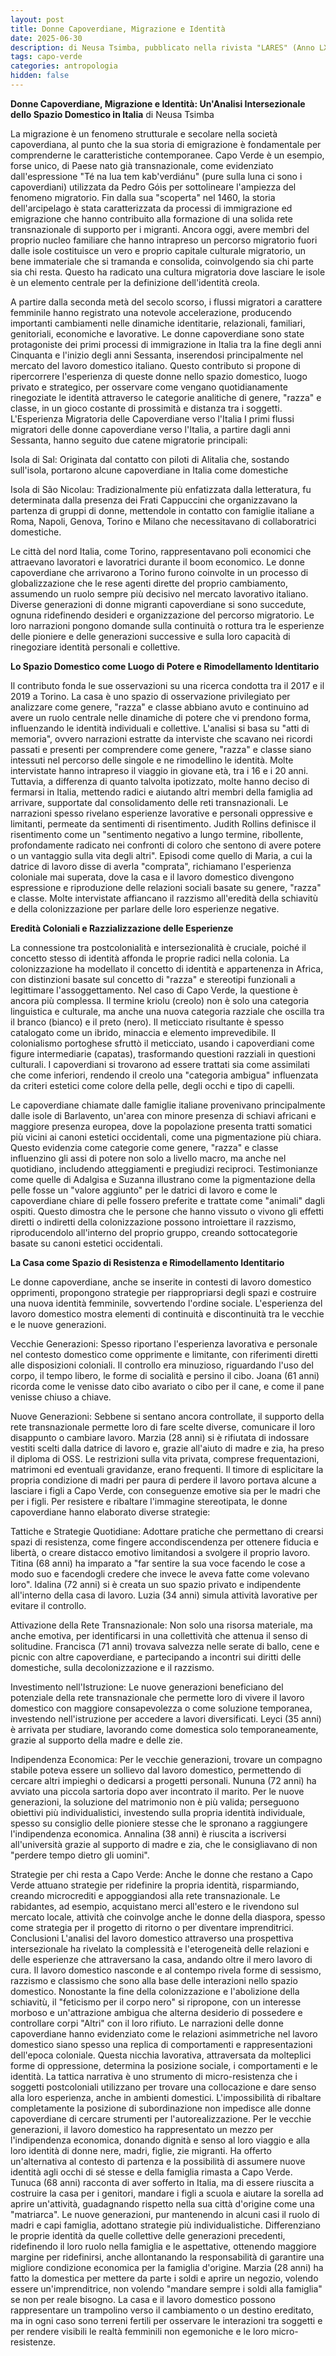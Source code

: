 ```yaml
---
layout: post
title: Donne Capoverdiane, Migrazione e Identità
date: 2025-06-30 
description: di Neusa Tsimba, pubblicato nella rivista "LARES" (Anno LXXXIX n. 3, Settembre-Dicembre 2023)
tags: capo-verde
categories: antropologia
hidden: false
---
```



**Donne Capoverdiane, Migrazione e Identità: Un'Analisi Intersezionale dello Spazio Domestico in Italia**
di Neusa Tsimba

La migrazione è un fenomeno strutturale e secolare nella società capoverdiana, al punto che la sua storia di emigrazione è fondamentale per comprenderne le caratteristiche contemporanee. Capo Verde è un esempio, forse unico, di Paese nato già transnazionale, come evidenziato dall'espressione "Té na lua tem kab'verdiánu" (pure sulla luna ci sono i capoverdiani) utilizzata da Pedro Góis per sottolineare l'ampiezza del fenomeno migratorio. Fin dalla sua "scoperta" nel 1460, la storia dell'arcipelago è stata caratterizzata da processi di immigrazione ed emigrazione che hanno contribuito alla formazione di una solida rete transnazionale di supporto per i migranti. Ancora oggi, avere membri del proprio nucleo familiare che hanno intrapreso un percorso migratorio fuori dalle isole costituisce un vero e proprio capitale culturale migratorio, un bene immateriale che si tramanda e consolida, coinvolgendo sia chi parte sia chi resta. Questo ha radicato una cultura migratoria dove lasciare le isole è un elemento centrale per la definizione dell'identità creola.

A partire dalla seconda metà del secolo scorso, i flussi migratori a carattere femminile hanno registrato una notevole accelerazione, producendo importanti cambiamenti nelle dinamiche identitarie, relazionali, familiari, genitoriali, economiche e lavorative. Le donne capoverdiane sono state protagoniste dei primi processi di immigrazione in Italia tra la fine degli anni Cinquanta e l'inizio degli anni Sessanta, inserendosi principalmente nel mercato del lavoro domestico italiano. Questo contributo si propone di ripercorrere l'esperienza di queste donne nello spazio domestico, luogo privato e strategico, per osservare come vengano quotidianamente rinegoziate le identità attraverso le categorie analitiche di genere, "razza" e classe, in un gioco costante di prossimità e distanza tra i soggetti.
L'Esperienza Migratoria delle Capoverdiane verso l'Italia I primi flussi migratori delle donne capoverdiane verso l'Italia, a partire dagli anni Sessanta, hanno seguito due catene migratorie principali:

Isola di Sal: Originata dal contatto con piloti di Alitalia che, sostando sull'isola, portarono alcune capoverdiane in Italia come domestiche

Isola di São Nicolau: Tradizionalmente più enfatizzata dalla letteratura, fu determinata dalla presenza dei Frati Cappuccini che organizzavano la partenza di gruppi di donne, mettendole in contatto con famiglie italiane a Roma, Napoli, Genova, Torino e Milano che necessitavano di collaboratrici domestiche.

Le città del nord Italia, come Torino, rappresentavano poli economici che attraevano lavoratori e lavoratrici durante il boom economico. Le donne capoverdiane che arrivarono a Torino furono coinvolte in un processo di globalizzazione che le rese agenti dirette del proprio cambiamento, assumendo un ruolo sempre più decisivo nel mercato lavorativo italiano. Diverse generazioni di donne migranti capoverdiane si sono succedute, ognuna ridefinendo desideri e organizzazione del percorso migratorio. Le loro narrazioni pongono domande sulla continuità o rottura tra le esperienze delle pioniere e delle generazioni successive e sulla loro capacità di rinegoziare identità personali e collettive.

**Lo Spazio Domestico come Luogo di Potere e Rimodellamento Identitario**

Il contributo fonda le sue osservazioni su una ricerca condotta tra il 2017 e il 2019 a Torino. La casa è uno spazio di osservazione privilegiato per analizzare come genere, "razza" e classe abbiano avuto e continuino ad avere un ruolo centrale nelle dinamiche di potere che vi prendono forma, influenzando le identità individuali e collettive. L'analisi si basa su "atti di memoria", ovvero narrazioni estratte da interviste che scavano nei ricordi passati e presenti per comprendere come genere, "razza" e classe siano intessuti nel percorso delle singole e ne rimodellino le identità.
Molte intervistate hanno intrapreso il viaggio in giovane età, tra i 16 e i 20 anni. Tuttavia, a differenza di quanto talvolta ipotizzato, molte hanno deciso di fermarsi in Italia, mettendo radici e aiutando altri membri della famiglia ad arrivare, supportate dal consolidamento delle reti transnazionali.
Le narrazioni spesso rivelano esperienze lavorative e personali oppressive e limitanti, permeate da sentimenti di risentimento. Judith Rollins definisce il risentimento come un "sentimento negativo a lungo termine, ribollente, profondamente radicato nei confronti di coloro che sentono di avere potere o un vantaggio sulla vita degli altri". Episodi come quello di Maria, a cui la datrice di lavoro disse di averla "comprata", richiamano l'esperienza coloniale mai superata, dove la casa e il lavoro domestico divengono espressione e riproduzione delle relazioni sociali basate su genere, "razza" e classe. Molte intervistate affiancano il razzismo all'eredità della schiavitù e della colonizzazione per parlare delle loro esperienze negative.

**Eredità Coloniali e Razzializzazione delle Esperienze**

La connessione tra postcolonialità e intersezionalità è cruciale, poiché il concetto stesso di identità affonda le proprie radici nella colonia. La colonizzazione ha modellato il concetto di identità e appartenenza in Africa, con distinzioni basate sul concetto di "razza" e stereotipi funzionali a legittimare l'assoggettamento.
Nel caso di Capo Verde, la questione è ancora più complessa. Il termine kriolu (creolo) non è solo una categoria linguistica e culturale, ma anche una nuova categoria razziale che oscilla tra il branco (bianco) e il preto (nero). Il meticciato risultante è spesso catalogato come un ibrido, minaccia e elemento imprevedibile. Il colonialismo portoghese sfruttò il meticciato, usando i capoverdiani come figure intermediarie (capatas), trasformando questioni razziali in questioni culturali. I capoverdiani si trovarono ad essere trattati sia come assimilati che come inferiori, rendendo il creolo una "categoria ambigua" influenzata da criteri estetici come colore della pelle, degli occhi e tipo di capelli.

Le capoverdiane chiamate dalle famiglie italiane provenivano principalmente dalle isole di Barlavento, un'area con minore presenza di schiavi africani e maggiore presenza europea, dove la popolazione presenta tratti somatici più vicini ai canoni estetici occidentali, come una pigmentazione più chiara. Questo evidenzia come categorie come genere, "razza" e classe influenzino gli assi di potere non solo a livello macro, ma anche nel quotidiano, includendo atteggiamenti e pregiudizi reciproci. Testimonianze come quelle di Adalgisa e Suzanna illustrano come la pigmentazione della pelle fosse un "valore aggiunto" per le datrici di lavoro e come le capoverdiane chiare di pelle fossero preferite e trattate come "animali" dagli ospiti. Questo dimostra che le persone che hanno vissuto o vivono gli effetti diretti o indiretti della colonizzazione possono introiettare il razzismo, riproducendolo all'interno del proprio gruppo, creando sottocategorie basate su canoni estetici occidentali.

**La Casa come Spazio di Resistenza e Rimodellamento Identitario**

Le donne capoverdiane, anche se inserite in contesti di lavoro domestico opprimenti, propongono strategie per riappropriarsi degli spazi e costruire una nuova identità femminile, sovvertendo l'ordine sociale. L'esperienza del lavoro domestico mostra elementi di continuità e discontinuità tra le vecchie e le nuove generazioni.

Vecchie Generazioni: Spesso riportano l'esperienza lavorativa e personale nel contesto domestico come opprimente e limitante, con riferimenti diretti alle disposizioni coloniali. Il controllo era minuzioso, riguardando l'uso del corpo, il tempo libero, le forme di socialità e persino il cibo. Joana (61 anni) ricorda come le venisse dato cibo avariato o cibo per il cane, e come il pane venisse chiuso a chiave.

Nuove Generazioni: Sebbene si sentano ancora controllate, il supporto della rete transnazionale permette loro di fare scelte diverse, comunicare il loro disappunto o cambiare lavoro. Marzia (28 anni) si è rifiutata di indossare vestiti scelti dalla datrice di lavoro e, grazie all'aiuto di madre e zia, ha preso il diploma di OSS.
Le restrizioni sulla vita privata, comprese frequentazioni, matrimoni ed eventuali gravidanze, erano frequenti. Il timore di esplicitare la propria condizione di madri per paura di perdere il lavoro portava alcune a lasciare i figli a Capo Verde, con conseguenze emotive sia per le madri che per i figli.
Per resistere e ribaltare l'immagine stereotipata, le donne capoverdiane hanno elaborato diverse strategie:

Tattiche e Strategie Quotidiane: Adottare pratiche che permettano di crearsi spazi di resistenza, come fingere accondiscendenza per ottenere fiducia e libertà, o creare distacco emotivo limitandosi a svolgere il proprio lavoro. Titina (68 anni) ha imparato a "far sentire la sua voce facendo le cose a modo suo e facendogli credere che invece le aveva fatte come volevano loro". Idalina (72 anni) si è creata un suo spazio privato e indipendente all'interno della casa di lavoro. Luzia (34 anni) simula attività lavorative per evitare il controllo.

Attivazione della Rete Transnazionale: Non solo una risorsa materiale, ma anche emotiva, per identificarsi in una collettività che attenua il senso di solitudine. Francisca (71 anni) trovava salvezza nelle serate di ballo, cene e picnic con altre capoverdiane, e partecipando a incontri sui diritti delle domestiche, sulla decolonizzazione e il razzismo.

Investimento nell'Istruzione: Le nuove generazioni beneficiano del potenziale della rete transnazionale che permette loro di vivere il lavoro domestico con maggiore consapevolezza o come soluzione temporanea, investendo nell'istruzione per accedere a lavori diversificati. Leyci (35 anni) è arrivata per studiare, lavorando come domestica solo temporaneamente, grazie al supporto della madre e delle zie.

Indipendenza Economica: Per le vecchie generazioni, trovare un compagno stabile poteva essere un sollievo dal lavoro domestico, permettendo di cercare altri impieghi o dedicarsi a progetti personali. Nununa (72 anni) ha avviato una piccola sartoria dopo aver incontrato il marito. Per le nuove generazioni, la soluzione del matrimonio non è più valida; perseguono obiettivi più individualistici, investendo sulla propria identità individuale, spesso su consiglio delle pioniere stesse che le spronano a raggiungere l'indipendenza economica. Annalina (38 anni) è riuscita a iscriversi all'università grazie al supporto di madre e zia, che le consigliavano di non "perdere tempo dietro gli uomini".

Strategie per chi resta a Capo Verde: Anche le donne che restano a Capo Verde attuano strategie per ridefinire la propria identità, risparmiando, creando microcrediti e appoggiandosi alla rete transnazionale. Le rabidantes, ad esempio, acquistano merci all'estero e le rivendono sul mercato locale, attività che coinvolge anche le donne della diaspora, spesso come strategia per il progetto di ritorno o per diventare imprenditrici.
Conclusioni L'analisi del lavoro domestico attraverso una prospettiva intersezionale ha rivelato la complessità e l'eterogeneità delle relazioni e delle esperienze che attraversano la casa, andando oltre il mero lavoro di cura. Il lavoro domestico nasconde e al contempo rivela forme di sessismo, razzismo e classismo che sono alla base delle interazioni nello spazio domestico. Nonostante la fine della colonizzazione e l'abolizione della schiavitù, il "feticismo per il corpo nero" si ripropone, con un interesse morboso e un'attrazione ambigua che alterna desiderio di possedere e controllare corpi "Altri" con il loro rifiuto.
Le narrazioni delle donne capoverdiane hanno evidenziato come le relazioni asimmetriche nel lavoro domestico siano spesso una replica di comportamenti e rappresentazioni dell'epoca coloniale. Questa nicchia lavorativa, attraversata da molteplici forme di oppressione, determina la posizione sociale, i comportamenti e le identità. La tattica narrativa è uno strumento di micro-resistenza che i soggetti postcoloniali utilizzano per trovare una collocazione e dare senso alla loro esperienza, anche in ambienti domestici. L'impossibilità di ribaltare completamente la posizione di subordinazione non impedisce alle donne capoverdiane di cercare strumenti per l'autorealizzazione.
Per le vecchie generazioni, il lavoro domestico ha rappresentato un mezzo per l'indipendenza economica, donando dignità e senso al loro viaggio e alla loro identità di donne nere, madri, figlie, zie migranti. Ha offerto un'alternativa al contesto di partenza e la possibilità di assumere nuove identità agli occhi di sé stesse e della famiglia rimasta a Capo Verde. Tunuca (68 anni) racconta di aver sofferto in Italia, ma di essere riuscita a costruire la casa per i genitori, mandare i figli a scuola e aiutare la sorella ad aprire un'attività, guadagnando rispetto nella sua città d'origine come una "matriarca".
Le nuove generazioni, pur mantenendo in alcuni casi il ruolo di madri e capi famiglia, adottano strategie più individualistiche. Differenziano le proprie identità da quelle collettive delle generazioni precedenti, ridefinendo il loro ruolo nella famiglia e le aspettative, ottenendo maggiore margine per ridefinirsi, anche allontanando la responsabilità di garantire una migliore condizione economica per la famiglia d'origine. Marzia (28 anni) ha fatto la domestica per mettere da parte i soldi e aprire un negozio, volendo essere un'imprenditrice, non volendo "mandare sempre i soldi alla famiglia" se non per reale bisogno.
La casa e il lavoro domestico possono rappresentare un trampolino verso il cambiamento o un destino ereditato, ma in ogni caso sono terreni fertili per osservare le interazioni tra soggetti e per rendere visibili le realtà femminili non egemoniche e le loro micro-resistenze.
